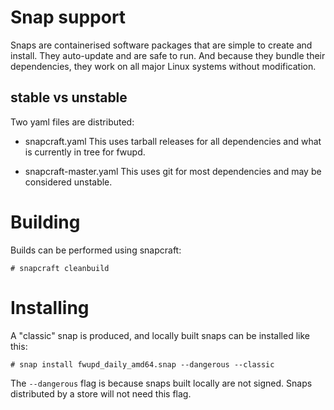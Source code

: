 # Snap support

Snaps are containerised software packages that are simple to create and install. They auto-update and are safe to run. And because they bundle their dependencies, they work on all major Linux systems without modification.

## stable vs unstable
Two yaml files are distributed:

* snapcraft.yaml
This uses tarball releases for all dependencies and what is currently in tree for fwupd.

* snapcraft-master.yaml
This uses git for most dependencies and may be considered unstable.

# Building

Builds can be performed using snapcraft:

```
# snapcraft cleanbuild
```

# Installing

A "classic" snap is produced, and locally built snaps can be installed like this:

```
# snap install fwupd_daily_amd64.snap --dangerous --classic
```

The `--dangerous` flag is because snaps built locally are not signed.
Snaps distributed by a store will not need this flag.
